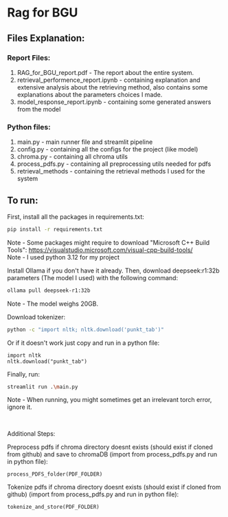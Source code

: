 # Rag for BGU

## Files Explanation:
### Report Files:
1. RAG_for_BGU_report.pdf - The report about the entire system.
1. retrieval_performence_report.ipynb - containing explanation and extensive analysis about the retrieving method, also contains some explanations about the parameters choices I made.
2. model_response_report.ipynb - containing some generated answers from the model

### Python files:
1. main.py - main runner file and streamlit pipeline  
2. config.py - containing all the configs for the project (like model)
3. chroma.py - containing all chroma utils
4. process_pdfs.py - containing all preprocessing utils needed for pdfs
5. retrieval_methods - containing the retrieval methods I used for the system

## To run:

First, install all the packages in requirements.txt:
```bash
pip install -r requirements.txt
```
Note - Some packages might require to download "Microsoft C++ Build Tools": https://visualstudio.microsoft.com/visual-cpp-build-tools/  
Note - I used python 3.12 for my project

Install Ollama if you don't have it already. Then, download deepseek:r1:32b parameters (The model I used) with the following command:
```bash
ollama pull deepseek-r1:32b
```  
Note - The model weighs 20GB.  

Download tokenizer:
```bash
python -c "import nltk; nltk.download('punkt_tab')"
```

Or if it doesn't work just copy and run in a python file:
```
import nltk
nltk.download("punkt_tab")
```

Finally, run:
```bash 
streamlit run .\main.py
```   
Note - When running, you might sometimes get an irrelevant torch error, ignore it.

<br>

Additional Steps:

Preprocess pdfs if chroma directory doesnt exists (should exist if cloned from github) and save to chromaDB (import from process_pdfs.py and run in python file):
```
process_PDFS_folder(PDF_FOLDER)
```

Tokenize pdfs if chroma directory doesnt exists (should exist if cloned from github) (import from process_pdfs.py and run in python file):
```
tokenize_and_store(PDF_FOLDER)
```

